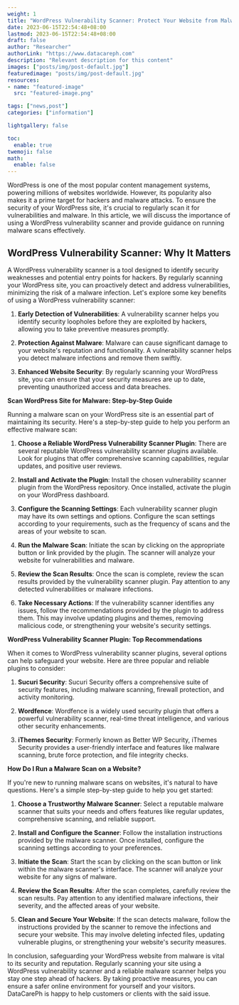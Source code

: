 ```yaml
---
weight: 1
title: "WordPress Vulnerability Scanner: Protect Your Website from Malware"
date: 2023-06-15T22:54:48+08:00
lastmod: 2023-06-15T22:54:48+08:00
draft: false
author: "Researcher"
authorLink: "https://www.datacareph.com"
description: "Relevant description for this content"
images: ["posts/img/post-default.jpg"]
featuredimage: "posts/img/post-default.jpg"
resources:
- name: "featured-image"
  src: "featured-image.png"

tags: ["news,post"]
categories: ["information"]

lightgallery: false

toc:
  enable: true
twemoji: false
math:
  enable: false
---
```


WordPress is one of the most popular content management systems, powering millions of websites worldwide. However, its popularity also makes it a prime target for hackers and malware attacks. To ensure the security of your WordPress site, it's crucial to regularly scan it for vulnerabilities and malware. In this article, we will discuss the importance of using a WordPress vulnerability scanner and provide guidance on running malware scans effectively.

## WordPress Vulnerability Scanner: Why It Matters

A WordPress vulnerability scanner is a tool designed to identify security weaknesses and potential entry points for hackers. By regularly scanning your WordPress site, you can proactively detect and address vulnerabilities, minimizing the risk of a malware infection. Let's explore some key benefits of using a WordPress vulnerability scanner:

1.  **Early Detection of Vulnerabilities**: A vulnerability scanner helps you identify security loopholes before they are exploited by hackers, allowing you to take preventive measures promptly.
    
2.  **Protection Against Malware**: Malware can cause significant damage to your website's reputation and functionality. A vulnerability scanner helps you detect malware infections and remove them swiftly.
    
3.  **Enhanced Website Security**: By regularly scanning your WordPress site, you can ensure that your security measures are up to date, preventing unauthorized access and data breaches.
    

**Scan WordPress Site for Malware: Step-by-Step Guide**

Running a malware scan on your WordPress site is an essential part of maintaining its security. Here's a step-by-step guide to help you perform an effective malware scan:

1.  **Choose a Reliable WordPress Vulnerability Scanner Plugin**: There are several reputable WordPress vulnerability scanner plugins available. Look for plugins that offer comprehensive scanning capabilities, regular updates, and positive user reviews.
    
2.  **Install and Activate the Plugin**: Install the chosen vulnerability scanner plugin from the WordPress repository. Once installed, activate the plugin on your WordPress dashboard.
    
3.  **Configure the Scanning Settings**: Each vulnerability scanner plugin may have its own settings and options. Configure the scan settings according to your requirements, such as the frequency of scans and the areas of your website to scan.
    
4.  **Run the Malware Scan**: Initiate the scan by clicking on the appropriate button or link provided by the plugin. The scanner will analyze your website for vulnerabilities and malware.
    
5.  **Review the Scan Results**: Once the scan is complete, review the scan results provided by the vulnerability scanner plugin. Pay attention to any detected vulnerabilities or malware infections.
    
6.  **Take Necessary Actions**: If the vulnerability scanner identifies any issues, follow the recommendations provided by the plugin to address them. This may involve updating plugins and themes, removing malicious code, or strengthening your website's security settings.
    

**WordPress Vulnerability Scanner Plugin: Top Recommendations**

When it comes to WordPress vulnerability scanner plugins, several options can help safeguard your website. Here are three popular and reliable plugins to consider:

1.  **Sucuri Security**: Sucuri Security offers a comprehensive suite of security features, including malware scanning, firewall protection, and activity monitoring.
    
2.  **Wordfence**: Wordfence is a widely used security plugin that offers a powerful vulnerability scanner, real-time threat intelligence, and various other security enhancements.
    
3.  **iThemes Security**: Formerly known as Better WP Security, iThemes Security provides a user-friendly interface and features like malware scanning, brute force protection, and file integrity checks.
    

**How Do I Run a Malware Scan on a Website?**

If you're new to running malware scans on websites, it's natural to have questions. Here's a simple step-by-step guide to help you get started:

1.  **Choose a Trustworthy Malware Scanner**: Select a reputable malware scanner that suits your needs and offers features like regular updates, comprehensive scanning, and reliable support.
    
2.  **Install and Configure the Scanner**: Follow the installation instructions provided by the malware scanner. Once installed, configure the scanning settings according to your preferences.
    
3.  **Initiate the Scan**: Start the scan by clicking on the scan button or link within the malware scanner's interface. The scanner will analyze your website for any signs of malware.
    
4.  **Review the Scan Results**: After the scan completes, carefully review the scan results. Pay attention to any identified malware infections, their severity, and the affected areas of your website.
    
5.  **Clean and Secure Your Website**: If the scan detects malware, follow the instructions provided by the scanner to remove the infections and secure your website. This may involve deleting infected files, updating vulnerable plugins, or strengthening your website's security measures.
    

In conclusion, safeguarding your WordPress website from malware is vital to its security and reputation. Regularly scanning your site using a WordPress vulnerability scanner and a reliable malware scanner helps you stay one step ahead of hackers. By taking proactive measures, you can ensure a safer online environment for yourself and your visitors. DataCarePh is happy to help customers or clients with the said issue.